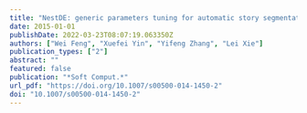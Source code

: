 ```yaml
---
title: "NestDE: generic parameters tuning for automatic story segmentation (Soft Comput., 2015)"
date: 2015-01-01
publishDate: 2022-03-23T08:07:19.063350Z
authors: ["Wei Feng", "Xuefei Yin", "Yifeng Zhang", "Lei Xie"]
publication_types: ["2"]
abstract: ""
featured: false
publication: "*Soft Comput.*"
url_pdf: "https://doi.org/10.1007/s00500-014-1450-2"
doi: "10.1007/s00500-014-1450-2"
---
```


